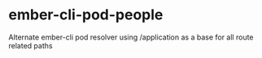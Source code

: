 
# ember-cli-pod-people
Alternate ember-cli pod resolver using /application as a base for all route related paths
